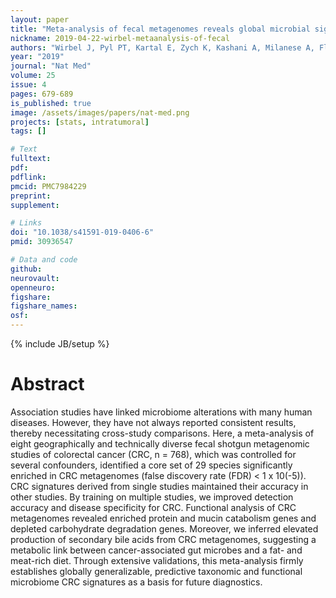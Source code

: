 ```yaml
---
layout: paper
title: "Meta-analysis of fecal metagenomes reveals global microbial signatures that are specific for colorectal cancer"
nickname: 2019-04-22-wirbel-metaanalysis-of-fecal
authors: "Wirbel J, Pyl PT, Kartal E, Zych K, Kashani A, Milanese A, Fleck JS, Voigt AY, Palleja A, Ponnudurai R, Sunagawa S, Coelho LP, Schrotz-King P, Vogtmann E, Habermann N, Nimeus E, Thomas AM, Manghi P, Gandini S, Serrano D, Mizutani S, Shiroma H, Shiba S, Shibata T, Yachida S, Yamada T, Waldron L, Naccarati A, Segata N, Sinha R, Ulrich CM, Brenner H, Arumugam M, Bork P, Zeller G"
year: "2019"
journal: "Nat Med"
volume: 25
issue: 4
pages: 679-689
is_published: true
image: /assets/images/papers/nat-med.png
projects: [stats, intratumoral]
tags: []

# Text
fulltext:
pdf:
pdflink:
pmcid: PMC7984229
preprint:
supplement:

# Links
doi: "10.1038/s41591-019-0406-6"
pmid: 30936547

# Data and code
github:
neurovault:
openneuro:
figshare:
figshare_names:
osf:
---
```

{% include JB/setup %}

# Abstract

Association studies have linked microbiome alterations with many human diseases. However, they have not always reported consistent results, thereby necessitating cross-study comparisons. Here, a meta-analysis of eight geographically and technically diverse fecal shotgun metagenomic studies of colorectal cancer (CRC, n = 768), which was controlled for several confounders, identified a core set of 29 species significantly enriched in CRC metagenomes (false discovery rate (FDR) < 1 x 10(-5)). CRC signatures derived from single studies maintained their accuracy in other studies. By training on multiple studies, we improved detection accuracy and disease specificity for CRC. Functional analysis of CRC metagenomes revealed enriched protein and mucin catabolism genes and depleted carbohydrate degradation genes. Moreover, we inferred elevated production of secondary bile acids from CRC metagenomes, suggesting a metabolic link between cancer-associated gut microbes and a fat- and meat-rich diet. Through extensive validations, this meta-analysis firmly establishes globally generalizable, predictive taxonomic and functional microbiome CRC signatures as a basis for future diagnostics.
